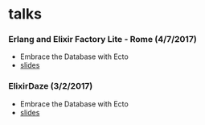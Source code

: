 # talks

### Erlang and Elixir Factory Lite - Rome (4/7/2017)

- Embrace the Database with Ecto
- [slides](embrace-the-database-with-ecto-2017-04-07/embrace-the-database-with-ecto-2017-04-07.pdf)

### ElixirDaze (3/2/2017)

- Embrace the Database with Ecto
- [slides](embrace-the-database-with-ecto-2017-03-02/embrace-the-database-with-ecto-2017-03-02.pdf)
